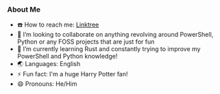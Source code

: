 ### About Me

- :phone: How to reach me: [Linktree](https://linktr.ee/cquick00)
- :couple: I’m looking to collaborate on anything revolving around PowerShell, Python or any FOSS projects that are just for fun
- :book: I’m currently learning Rust and constantly trying to improve my PowerShell and Python knowledge!
- :earth_asia: Languages: English
- :zap: Fun fact: I'm a huge Harry Potter fan!
- :smile: Pronouns: He/Him

<!--
**cquick00/cquick00** is a ✨ _special_ ✨ repository because its `README.md` (this file) appears on your GitHub profile.
-->
